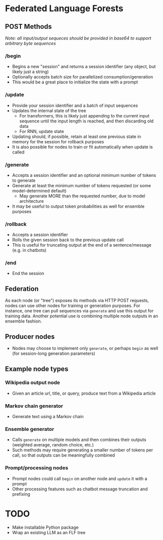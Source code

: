 # Federated Language Forests

## POST Methods
*Note: all input/output sequeces should be provided in base64 to support arbitrary byte sequences*

### /begin
* Begins a new "session" and returns a session identifier (any object, but likely just a string)
* Optionally accepts batch size for parallelized consumption/generation
* This would be a great place to initialize the state with a prompt

### /update
* Provide your session identifier and a batch of input sequences
* Updates the internal state of the tree
  * For transformers, this is likely just appending to the current input sequence until the input length is reached, and then discarding old data
  * For RNN, update state
* Updating should, if possible, retain at least one previous state in memory for the session for rollback purposes
* It is also possible for nodes to train or fit automatically when update is called

### /generate
* Accepts a session identifier and an optional minimum number of tokens to generate
* Generate at least the minimum number of tokens requested (or some model-determined default)
  * May generate MORE than the requested number, due to model architecture
* It may be useful to output token probabilities as well for ensemble purposes

### /rollback
* Accepts a session identifier
* Rolls the given session back to the previous update call
* This is useful for truncating output at the end of a sentence/message (e.g. in chatbots)

### /end
* End the session

## Federation
As each node (or "tree") exposes its methods via HTTP POST requests, nodes can use other nodes for training or generation purposes.
For instance, one tree can pull sequences via `generate` and use this output for training data. Another potential use is combining multiple node outputs in an ensemble fashion.

## Producer nodes
* Nodes may choose to implement only `generate`, or perhaps `begin` as well (for session-long generation parameters)

## Example node types
### Wikipedia output node
* Given an article url, title, or query, produce text from a Wikipedia article

### Markov chain generator
* Generate text using a Markov chain

### Ensemble generator
* Calls `generate` on multiple models and then combines their outputs (weighted average, random choice, etc.)
* Such methods may require generating a smaller number of tokens per call, so that outputs can be meaningfully combined

### Prompt/processing nodes
* Prompt nodes could call `begin` on another node and `update` it with a prompt
* Other processing features such as chatbot message truncation and prefixing

# TODO
* Make installable Python package
* Wrap an existing LLM as an FLF tree
